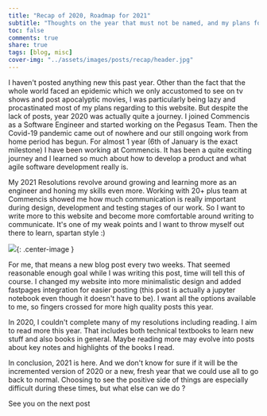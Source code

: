 ```yaml
---
title: "Recap of 2020, Roadmap for 2021"
subtitle: "Thoughts on the year that must not be named, and my plans for 2021"
toc: false
comments: true
share: true
tags: [blog, misc]
cover-img: "../assets/images/posts/recap/header.jpg"
---
```


I haven't posted anything new this past year. Other than the fact that the whole world faced an epidemic
which we only accustomed to see on tv shows and post apocalyptic movies,
I was particularly being lazy and procastinated most of my plans regarding to this website. But despite the lack of posts,
year 2020 was actually quite a journey. I joined Commencis as a Software Engineer and started working on the Pegasus Team.
Then the Covid-19 pandemic came out of nowhere and our still ongoing work from home period has begun.
For almost 1 year (6th of January is the exact milestone) I have been working at Commencis. It has been a quite exciting journey and I learned so much about how to develop a product and what agile software development really is.

My 2021 Resolutions revolve around growing and learning more as an engineer and honing my skills even more.
Working with 20+ plus team at Commencis showed me how much communication is really important during design,
development and testing stages of our work. So I want to write more to this website and become more comfortable around writing to communicate.
It's one of my weak points and I want to throw myself out there to learn, spartan style :)

![](../../assets/images/posts/recap/sparta.gif){: .center-image }

For me, that means a new blog post every two weeks. That seemed reasonable enough goal while I was writing this post, time will tell this of course. I changed my website into more minimalistic design and added fastpages integration for easier posting (this post is actually a jupyter notebook even though it doesn't have to be). I want all the options available to me, so fingers crossed for more high quality posts this year.

In 2020, I couldn't complete many of my resolutions including reading. I aim to read more this year. That includes both technical textbooks to learn new stuff and also books in general. Maybe reading more may evolve into posts about key notes and highlights of the books I read.

In conclusion, 2021 is here. And we don't know for sure if it will be the incremented version of 2020 or a new, fresh year that we could use all to go back to normal. Choosing to see the positive side of things are especially difficult during these times, but what else can we do ?

See you on the next post

